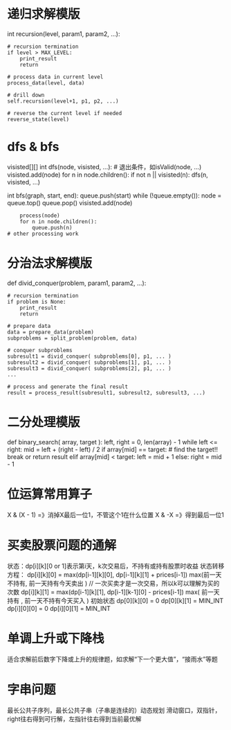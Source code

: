 # 递归求解模版
int recursion(level, param1, param2, ...):

    # recursion termination
    if level > MAX_LEVEL:
        print_result
        return

    # process data in current level
    process_data(level, data)

    # drill down
    self.recursion(level+1, p1, p2, ...)

    # reverse the current level if needed
    reverse_state(level)

# dfs & bfs
visisted[][]
int dfs(node, visisted, ...):
    # 退出条件，如isValid(node, ...)
    visisted.add(node)
    for n in node.children():
        if not n || visisted(n):
            dfs(n, visisted, ...)

int bfs(graph, start, end):
    queue.push(start)
    while (!queue.empty()):
        node = queue.top()
        queue.pop()
        visisted.add(node)

        process(node)
        for n in node.children():
            queue.push(n)
    # other processing work

# 分治法求解模版
def divid_conquer(problem, param1, param2, ...):
    
    # recursion termination
    if problem is None:
        print_result
        return

    # prepare data
    data = prepare_data(problem)
    subproblems = split_problem(problem, data)

    # conquer subproblems
    subresult1 = divid_conquer( subproblems[0], p1, ... )
    subresult2 = divid_conquer( subproblems[1], p1, ... )
    subresult3 = divid_conquer( subproblems[2], p1, ... )
    ...

    # process and generate the final result
    result = process_result(subresult1, subresult2, subresult3, ...)

# 二分处理模版
def binary_search( array, target ):
    left, right = 0, len(array) - 1
    while left <= right:
        mid = left + (right - left) / 2
        if array[mid] == target:
            # find the target!!
            break or return result
        elif array[mid] < target:
            left = mid + 1
        else:
            right = mid - 1

# 位运算常用算子
X & (X - 1) =》消掉X最后一位1，不管这个1在什么位置
X & -X =》得到最后一位1

# 买卖股票问题的通解
状态：dp[i][k][0 or 1]表示第i天，k次交易后，不持有或持有股票时收益
状态转移方程：
dp[i][k][0] = max(dp[i-1][k][0], dp[i-1][k][1] + prices[i-1])
              max(前一天不持有,    前一天持有今天卖出     ) // 一次买卖才是一次交易，所以k可以理解为买的次数
dp[i][k][1] = max(dp[i-1][k][1], dp[i-1][k-1][0] - prices[i-1])
              max( 前一天持有  , 前一天不持有今天买入     )
初始状态
dp[0][k][0] = 0
dp[0][k][1] = MIN_INT
dp[i][0][0] = 0
dp[i][0][1] = MIN_INT

# 单调上升或下降栈
适合求解前后数字下降或上升的规律题，如求解“下一个更大值”，“接雨水”等题

# 字串问题
最长公共子序列，最长公共子串（子串是连续的）动态规划
滑动窗口，双指针，right往右得到可行解，左指针往右得到当前最优解
